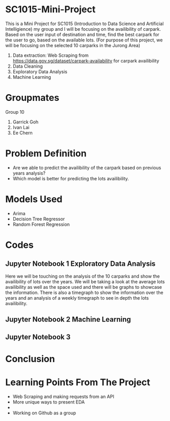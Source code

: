 # SC1015-Mini-Project
This is a Mini Project for SC1015 (Introduction to Data Science and Artificial Intelligience) my group and I will be focusing on the availibility of carpark. Based on the user input of destination and time, find the best carpark for the user to go, based on the available lots. (For purpose of this project, we will be focusing on the selected 10 carparks in the Jurong Area)
1. Data extraction: Web Scraping from https://data.gov.sg/dataset/carpark-availability for carpark availibility
2. Data Cleaning
3. Exploratory Data Analysis
4. Machine Learning

# Groupmates
Group 10
1. Garrick Goh
2. Ivan Lai
3. Ee Chern

# Problem Definition
* Are we able to predict the availibility of the carpark based on previous years analysis?
* Which model is better for predicting the lots availibility.

# Models Used
* Arima
* Decision Tree Regressor
* Random Forest Regression

# Codes
## Jupyter Notebook 1 Exploratory Data Analysis
Here we will be touching on the analysis of the 10 carparks and show the availibility of lots over the years. We will be taking a look at the average lots availibility as well as the space used and there will be graphs to showcase the information. There is also a timegraph to show the information over the years and an analysis of a weekly timegraph to see in depth the lots availibility.
## Jupyter Notebook 2 Machine Learning
## Jupyter Notebook 3 

# Conclusion 

# Learning Points From The Project
* Web Scraping and making requests from an API
* More unique ways to present EDA
* 
* Working on Github as a group
